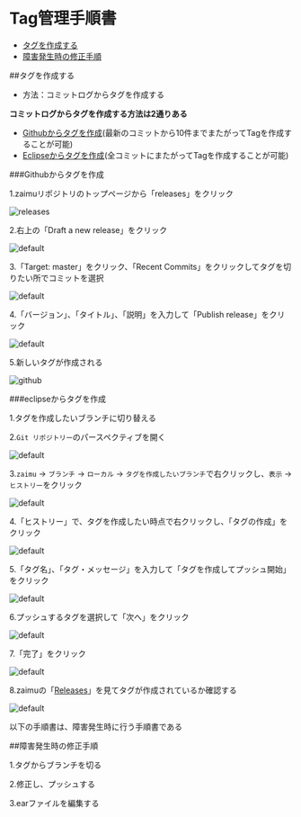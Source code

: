 # Tag管理手順書

- [タグを作成する](versionControlManual.md#タグを作成する)
- [障害発生時の修正手順](versionControlManual.md#障害発生時の修正手順)

##タグを作成する

- 方法：コミットログからタグを作成する

**コミットログからタグを作成する方法は2通りある**

- [Githubからタグを作成](versionControlManual.md#Github)(最新のコミットから10件までまたがってTagを作成することが可能)
- [Eclipseからタグを作成](versionControlManual.md#eclipse)(全コミットにまたがってTagを作成することが可能)

###<a name="Github">Githubからタグを作成

1.zaimuリポジトリのトップページから「releases」をクリック

![releases](https://cloud.githubusercontent.com/assets/11863596/14070837/cf8def86-f4e6-11e5-892c-7d8ed69185a7.PNG)

2.右上の「Draft a new release」をクリック

![default](https://cloud.githubusercontent.com/assets/11863596/14070868/69a87dc0-f4e7-11e5-8a1d-1d4c333950e4.PNG)

3.「Target: master」をクリック、「Recent Commits」をクリックしてタグを切りたい所でコミットを選択

![default](https://cloud.githubusercontent.com/assets/11863596/14070950/b05a9284-f4e8-11e5-9302-4e5810512056.PNG)

4.「バージョン」、「タイトル」、「説明」を入力して「Publish release」をクリック

![default](https://cloud.githubusercontent.com/assets/11863596/14071179/2ce2d8b8-f4ec-11e5-86cb-c1ed2715d177.PNG)

5.新しいタグが作成される

![github](https://cloud.githubusercontent.com/assets/11863596/14071183/38c774fe-f4ec-11e5-867a-c2b55d7da3b5.PNG)

###<a name="eclipse">eclipseからタグを作成

1.タグを作成したいブランチに切り替える

2.``Git リポジトリー``のパースペクティブを開く

![default](https://cloud.githubusercontent.com/assets/11863596/13942413/8b393ed6-f035-11e5-94fa-ee8c3c818537.PNG)

3.`zaimu` -> `ブランチ` -> `ローカル` -> `タグを作成したいブランチ`で右クリックし、`表示` -> `ヒストリー`をクリック

![default](https://cloud.githubusercontent.com/assets/11863596/13942462/0e409cac-f036-11e5-8341-9fb3f4ad1722.png)

4.「ヒストリー」で、タグを作成したい時点で右クリックし、「タグの作成」をクリック

![default](https://cloud.githubusercontent.com/assets/11863596/14071923/25fed7fa-f4f5-11e5-8578-d083c6a4a973.png)

5.「タグ名」、「タグ・メッセージ」を入力して「タグを作成してプッシュ開始」をクリック

![default](https://cloud.githubusercontent.com/assets/11863596/14072017/64f7d19a-f4f6-11e5-8be0-aee76e429b6f.PNG)

6.プッシュするタグを選択して「次へ」をクリック

![default](https://cloud.githubusercontent.com/assets/11863596/14072213/ddeb67f4-f4f8-11e5-8991-c67d25431329.PNG)

7.「完了」をクリック

![default](https://cloud.githubusercontent.com/assets/11863596/14072523/47b08e64-f4fc-11e5-8c95-c0b90c9354a9.PNG)

8.zaimuの「[Releases](https://github.com/occ-corp/zaimu/releases)」を見てタグが作成されているか確認する

![default](https://cloud.githubusercontent.com/assets/11863596/14072624/35b9cc38-f4fd-11e5-835f-3d75fcc34d2f.PNG)


以下の手順書は、障害発生時に行う手順書である

##障害発生時の修正手順


1.タグからブランチを切る

2.修正し、プッシュする

3.earファイルを編集する

